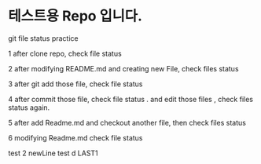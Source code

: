 # 테스트용 Repo 입니다.

git file status practice

1 after clone repo, check file status

2 after modifying README.md and creating new File, check files status

3 after git add those file, check file status

4 after commit those file, check file status . and edit those files , check files status again.

5 after add Readme.md and checkout another file, then check files status

6 modifying Readme.md check file status

test 2 newLine 
test d 
LAST1
